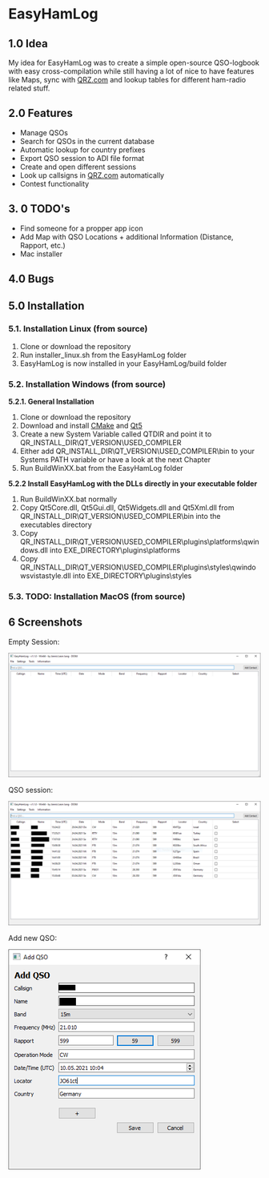 # EasyHamLog

## 1.0 Idea
My idea for EasyHamLog was to create a simple open-source QSO-logbook with easy cross-compilation while still having a lot of nice to have features like Maps, sync with [QRZ.com](https://qrz.com) and lookup tables for different ham-radio related stuff. 

## 2.0 Features
- Manage QSOs
- Search for QSOs in the current database
- Automatic lookup for country prefixes
- Export QSO session to ADI file format
- Create and open different sessions
- Look up callsigns in [QRZ.com](https://qrz.com) automatically
- Contest functionality

## 3. 0 TODO's
- Find someone for a propper app icon
- Add Map with QSO Locations + additional Information (Distance, Rapport, etc.)
- Mac installer

## 4.0 Bugs

## 5.0 Installation

### <b>5.1. Installation Linux (from source)</b>
1. Clone or download the repository
2. Run installer_linux.sh from the EasyHamLog folder
3. EasyHamLog is now installed in your EasyHamLog/build folder

### <b>5.2. Installation Windows (from source)</b>
<b>5.2.1. General Installation</b>
1. Clone or download the repository
2. Download and install [CMake](https://cmake.org/) and [Qt5](https://www.qt.io/)
3. Create a new System Variable called QTDIR and point it to QR_INSTALL_DIR\QT_VERSION\USED_COMPILER
4. Either add QR_INSTALL_DIR\QT_VERSION\USED_COMPILER\bin to your Systems PATH variable or have a look at the next Chapter
5. Run BuildWinXX.bat from the EasyHamLog folder

<b>5.2.2 Install EasyHamLog with the DLLs directly in your executable folder</b>
1. Run BuildWinXX.bat normally
2. Copy Qt5Core.dll, Qt5Gui.dll, Qt5Widgets.dll and Qt5Xml.dll from QR_INSTALL_DIR\QT_VERSION\USED_COMPILER\bin into the executables directory
3. Copy QR_INSTALL_DIR\QT_VERSION\USED_COMPILER\plugins\platforms\qwindows.dll into EXE_DIRECTORY\plugins\platforms
4. Copy QR_INSTALL_DIR\QT_VERSION\USED_COMPILER\plugins\styles\qwindowsvistastyle.dll into EXE_DIRECTORY\plugins\styles

### <b>5.3. TODO: Installation MacOS (from source)</b>

## 6 Screenshots

Empty Session:

![Homescreen-no-QSOs](./Readme-Images/Homescreen-no-qsos.PNG)

QSO session:

![Homescreen-no-QSOs](./Readme-Images/Homescreen-QSOs.PNG)

Add new QSO:

![Homescreen-no-QSOs](./Readme-Images/Add-QSO.PNG)
